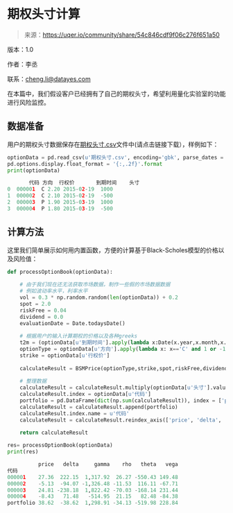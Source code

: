 

# 期权头寸计算

> 来源：https://uqer.io/community/share/54c846cdf9f06c276f651a50


版本：1.0

作者：李丞

联系：cheng.li@datayes.com

在本篇中，我们假设客户已经拥有了自己的期权头寸，希望利用量化实验室的功能进行风险监控。

## 数据准备

用户的期权头寸数据保存在[期权头寸.csv](http://pan.baidu.com/s/1kTEDhwr)文件中(请点击链接下载），样例如下：

```py
optionData = pd.read_csv(u'期权头寸.csv', encoding='gbk', parse_dates = [3], dtype = {u'代码':str})
pd.options.display.float_format = '{:,.2f}'.format
print(optionData)

       代码 方向  行权价       到期时间    头寸
0  000001  C 2.20 2015-02-19  1000
1  000002  C 2.10 2015-02-19  -500
2  000003  P 1.90 2015-03-19  1000
3  000004  P 1.80 2015-03-19  -500
```

## 计算方法

这里我们简单展示如何用内置函数，方便的计算基于Black-Scholes模型的价格以及风险值：

```py
def processOptionBook(optionData):
    
    # 由于我们现在还无法获取市场数据，制作一些假的市场数据数据
    # 例如波动率水平，利率水平
    vol = 0.3 * np.random.random(len(optionData)) + 0.2
    spot = 2.0
    riskFree = 0.04
    dividend = 0.0
    evaluationDate = Date.todaysDate()
    
    # 根据用户的输入计算期权的价格以及各种greeks
    t2m = (optionData[u'到期时间'].apply(lambda x:Date(x.year,x.month,x.day)) - evaluationDate)/ 365.0
    optionType = optionData[u'方向'].apply(lambda x: x=='C' and 1 or -1)
    strike = optionData[u'行权价']
    
    calculateResult = BSMPrice(optionType,strike,spot,riskFree,dividend, vol,t2m)
    
    # 整理数据
    calculateResult = calculateResult.multiply(optionData[u'头寸'].values, axis = 0)
    calculateResult.index = optionData[u'代码']
    portfolio = pd.DataFrame(dict(np.sum(calculateResult)), index = ['portfolio'])
    calculateResult = calculateResult.append(portfolio)
    calculateResult.index.name = u'代码'
    calculateResult = calculateResult.reindex_axis(['price', 'delta', 'gamma', 'rho', 'theta', 'vega'], axis = 1)
    
    return calculateResult
```

```py
res= processOptionBook(optionData)
print(res)

          price   delta     gamma    rho   theta   vega
代码                                                     
000001    27.36  222.15  1,317.92  26.27 -550.43 149.48
000002    -5.13  -94.07 -1,326.48 -11.53  116.11 -67.71
000003    24.81 -238.18  1,822.42 -70.03 -168.14 231.44
000004    -8.43   71.48   -514.95  21.15   82.48 -84.38
portfolio 38.62  -38.62  1,298.91 -34.13 -519.98 228.84
```

